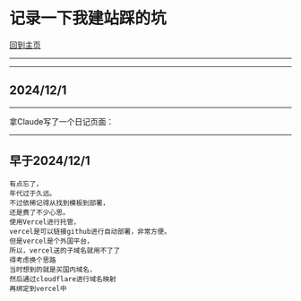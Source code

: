 # 记录一下我建站踩的坑
[回到主页](主页.md)

---

---
## 2024/12/1
---
拿Claude写了一个日记页面：

---
## 早于2024/12/1
```
有点忘了，
年代过于久远。
不过依稀记得从找到模板到部署，
还是费了不少心思。
使用Vercel进行托管，
vercel是可以链接github进行自动部署，非常方便。
但是vercel是个外国平台，
所以，vercel送的子域名就用不了了
得考虑换个思路
当时想到的就是买国内域名，
然后通过cloudflare进行域名映射
再绑定到vercel中
```